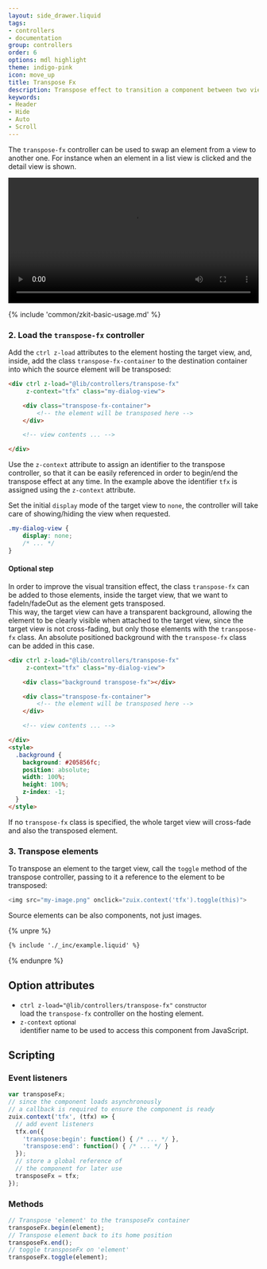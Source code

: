```yaml
---
layout: side_drawer.liquid
tags:
- controllers
- documentation
group: controllers
order: 6
options: mdl highlight
theme: indigo-pink
icon: move_up
title: Transpose Fx
description: Transpose effect to transition a component between two views
keywords:
- Header
- Hide
- Auto
- Scroll
---
```


The `transpose-fx` controller can be used to swap an element from a view to another one.
For instance when an element in a list view is clicked and the detail view is shown.

<div layout="row center-center">
  <video controls autoplay loop width="100%" style="max-width: 560px">
    <source src="transpose-fx-example.m4v" type="video/webm">
  </video>
</div> 

{% include 'common/zkit-basic-usage.md' %}

### 2. Load the `transpose-fx` controller

Add the `ctrl z-load` attributes to the element hosting the target view, and, inside, add the class
`transpose-fx-container` to the destination container into which the source element will be transposed:

```html
<div ctrl z-load="@lib/controllers/transpose-fx"
     z-context="tfx" class="my-dialog-view">

    <div class="transpose-fx-container">
        <!-- the element will be transposed here -->
    </div>

    <!-- view contents ... -->

</div>
```

Use the `z-context` attribute to assign an identifier to the transpose controller, so that it can be easily referenced
in order to begin/end the transpose effect at any time. In the example above the identifier `tfx` is assigned using the
`z-context` attribute.

Set the initial `display` mode of the target view to `none`, the controller will take care of showing/hiding the
view when requested.

```css
.my-dialog-view {
    display: none;
    /* ... */
}
```

#### Optional step

In order to improve the visual transition effect, the class `transpose-fx` can be added to those elements, inside the target
view, that we want to fadeIn/fadeOut as the element gets transposed.  
This way, the target view can have a transparent background, allowing the element to be clearly visible when attached to
the target view, since the target view is not cross-fading, but only those elements with the `transpose-fx` class.
An absolute positioned background with the `transpose-fx` class can be added in this case.  

```html
<div ctrl z-load="@lib/controllers/transpose-fx"
     z-context="tfx" class="my-dialog-view">

    <div class="background transpose-fx"></div>

    <div class="transpose-fx-container">
        <!-- the element will be transposed here -->
    </div>

    <!-- view contents ... -->

</div>
<style>
  .background {
    background: #205856fc;
    position: absolute;
    width: 100%;
    height: 100%;
    z-index: -1;
  }
</style>
```

If no `transpose-fx` class is specified, the whole target view will cross-fade and also the transposed element.

### 3. Transpose elements

To transpose an element to the target view, call the `toggle` method of the transpose controller,
passing to it a reference to the element to be transposed:

```js
<img src="my-image.png" onclick="zuix.context('tfx').toggle(this)">
```

Source elements can be also components, not just images.

{% unpre %}
```html
{% include './_inc/example.liquid' %}
```
{% endunpre %}

## Option attributes

- `ctrl z-load="@lib/controllers/transpose-fx"` <small>constructor</small>  
  load the `transpose-fx` controller on the hosting element.
- `z-context` <small>optional</small>  
  identifier name to be used to access this component from JavaScript.


## Scripting

### Event listeners


```js
var transposeFx;
// since the component loads asynchronously
// a callback is required to ensure the component is ready
zuix.context('tfx', (tfx) => {
  // add event listeners
  tfx.on({
    'transpose:begin': function() { /* ... */ },
    'transpose:end': function() { /* ... */ }
  });
  // store a global reference of
  // the component for later use
  transposeFx = tfx;
});
```


### Methods

```js
// Transpose 'element' to the transposeFx container
transposeFx.begin(element);
// Transpose element back to its home position
transposeFx.end();
// toggle transposeFx on 'element'
transposeFx.toggle(element);
```
